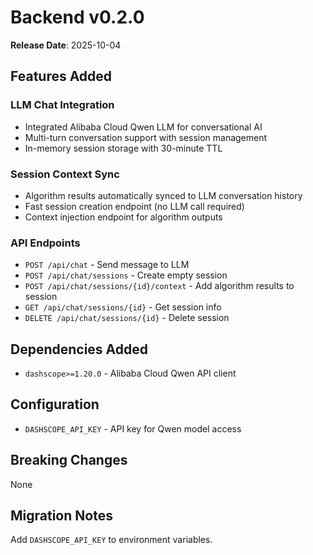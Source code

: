 # Backend v0.2.0

**Release Date**: 2025-10-04

## Features Added

### LLM Chat Integration
- Integrated Alibaba Cloud Qwen LLM for conversational AI
- Multi-turn conversation support with session management
- In-memory session storage with 30-minute TTL

### Session Context Sync
- Algorithm results automatically synced to LLM conversation history
- Fast session creation endpoint (no LLM call required)
- Context injection endpoint for algorithm outputs

### API Endpoints
- `POST /api/chat` - Send message to LLM
- `POST /api/chat/sessions` - Create empty session
- `POST /api/chat/sessions/{id}/context` - Add algorithm results to session
- `GET /api/chat/sessions/{id}` - Get session info
- `DELETE /api/chat/sessions/{id}` - Delete session

## Dependencies Added
- `dashscope>=1.20.0` - Alibaba Cloud Qwen API client

## Configuration
- `DASHSCOPE_API_KEY` - API key for Qwen model access

## Breaking Changes
None

## Migration Notes
Add `DASHSCOPE_API_KEY` to environment variables.
